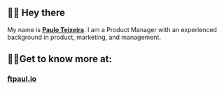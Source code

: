 

## 👋🏽 Hey there

My name is <u>**Paulo Teixeira**</u>. I am a Product Manager with an experienced background in product, marketing, and management.


## 🧙‍♂️Get to know more at: 

### [ftpaul.io](https://ftpaul.io?utm_source=github.com&utm_medium=referral&utm_campaign=readme)


